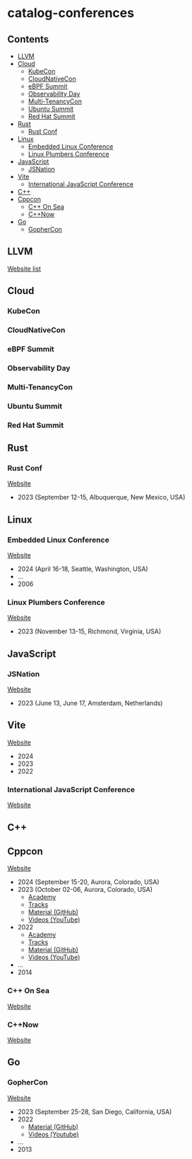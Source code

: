 # catalog-conferences <!-- omit from toc -->

## Contents <!-- omit from toc -->

- [LLVM](#llvm)
- [Cloud](#cloud)
  - [KubeCon](#kubecon)
  - [CloudNativeCon](#cloudnativecon)
  - [eBPF Summit](#ebpf-summit)
  - [Observability Day](#observability-day)
  - [Multi-TenancyCon](#multi-tenancycon)
  - [Ubuntu Summit](#ubuntu-summit)
  - [Red Hat Summit](#red-hat-summit)
- [Rust](#rust)
  - [Rust Conf](#rust-conf)
- [Linux](#linux)
  - [Embedded Linux Conference](#embedded-linux-conference)
  - [Linux Plumbers Conference](#linux-plumbers-conference)
- [JavaScript](#javascript)
  - [JSNation](#jsnation)
- [Vite](#vite)
  - [International JavaScript Conference](#international-javascript-conference)
- [C++](#c)
- [Cppcon](#cppcon)
  - [C++ On Sea](#c-on-sea)
  - [C++Now](#cnow)
- [Go](#go)
  - [GopherCon](#gophercon)

## LLVM

[Website list](https://llvm.org/devmtg)

## Cloud

### KubeCon

### CloudNativeCon

### eBPF Summit

### Observability Day

### Multi-TenancyCon

### Ubuntu Summit

### Red Hat Summit

## Rust

### Rust Conf

[Website](https://rustconf.com)

- 2023 (September 12-15, Albuquerque, New Mexico, USA)

## Linux

### Embedded Linux Conference

[Website](https://www.embeddedlinuxconference.com)

- 2024 (April 16-18, Seattle, Washington, USA)
- ...
- 2006

### Linux Plumbers Conference

[Website](https://lpc.events)

- 2023 (November 13-15, Richmond, Virginia, USA)

## JavaScript

### JSNation

[Website](https://jsnation.com)

- 2023 (June 13, June 17, Amsterdam, Netherlands)

## Vite

[Website](https://viteconf.org)

- 2024
- 2023
- 2022

### International JavaScript Conference

[Website](https://javascript-conference.com)

## C++

## Cppcon

[Website](https://cppcon.org/)

- 2024 (September 15-20, Aurora, Colorado, USA)
- 2023 (October 02-06, Aurora, Colorado, USA)
  - [Academy](https://cppcon.org/cppcon-academy-2023)
  - [Tracks](https://cppcon2023.sched.com/grid-full)
  - [Material (GitHub)](https://github.com/CppCon/CppCon2023)
  - [Videos (YouTube)](https://www.youtube.com/watch?v=I8UvQKvOSSw&list=PLHTh1InhhwT7gQEuYznhhvAYTel0qzl72&pp=iAQB)
- 2022
  - [Academy](https://cppcon.org/cppcon-academy-2022)
  - [Tracks](https://cppcon.digital-medium.co.uk/schedule-2022)
  - [Material (GitHub)](https://github.com/CppCon/CppCon2022)
  - [Videos (YouTube)](https://www.youtube.com/watch?v=I8UvQKvOSSw&list=PLHTh1InhhwT7gQEuYznhhvAYTel0qzl72&pp=iAQB)
- ...
- 2014

### C++ On Sea

[Website](https://cpponsea.uk)

### C++Now

[Website](https://cppnow.org)

## Go

### GopherCon

[Website](https://www.gophercon.com)

- 2023 (September 25-28, San Diego, California, USA)
- 2022
  - [Material (GitHub)](https://github.com/gophercon/2022-talks)
  - [Videos (Youtube)](https://www.youtube.com/playlist?list=PL2ntRZ1ySWBfiSJSt-zPRbVSMDfK0EwQC)
- ...
- 2013

